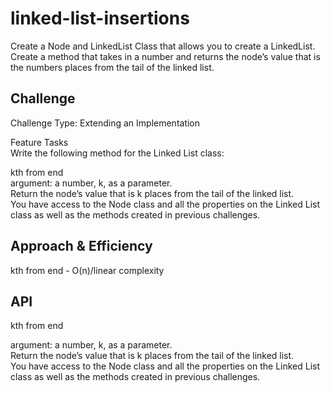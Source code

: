 # linked-list-insertions
<!-- Short summary or background information -->
Create a Node and LinkedList Class that allows you to create a LinkedList. Create a method that takes in a number and returns the node’s value that is the numbers places from the tail of the linked list.

## Challenge
<!-- Description of the challenge -->
Challenge Type: Extending an Implementation


Feature Tasks  
Write the following method for the Linked List class:  


kth from end  
argument: a number, k, as a parameter.  
Return the node’s value that is k places from the tail of the linked list.  
You have access to the Node class and all the properties on the Linked List class as well as the methods created in previous challenges. 


## Approach & Efficiency
<!-- What approach did you take? Why? What is the Big O space/time for this approach? -->
kth from end - O(n)/linear complexity


## API
<!-- Description of each method publicly available to your Linked List -->
kth from end


argument: a number, k, as a parameter.  
Return the node’s value that is k places from the tail of the linked list.  
You have access to the Node class and all the properties on the Linked List class as well as the methods created in previous challenges.